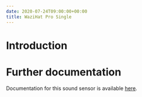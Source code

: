 ```yaml
---
date: 2020-07-24T09:00:00+00:00
title: WaziHat Pro Single
---
```


# Introduction



# Further documentation

Documentation for this sound sensor is available [here](http://cdn.sparkfun.com/datasheets/Sensors/Sound/CEM-C9745JAD462P2.54R.pdf).

